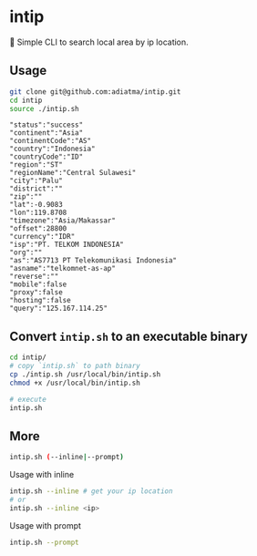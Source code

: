 # intip

👀 Simple CLI to search local area by ip location.

## Usage

```bash
git clone git@github.com:adiatma/intip.git
cd intip
source ./intip.sh
```

```
"status":"success"
"continent":"Asia"
"continentCode":"AS"
"country":"Indonesia"
"countryCode":"ID"
"region":"ST"
"regionName":"Central Sulawesi"
"city":"Palu"
"district":""
"zip":""
"lat":-0.9083
"lon":119.8708
"timezone":"Asia/Makassar"
"offset":28800
"currency":"IDR"
"isp":"PT. TELKOM INDONESIA"
"org":""
"as":"AS7713 PT Telekomunikasi Indonesia"
"asname":"telkomnet-as-ap"
"reverse":""
"mobile":false
"proxy":false
"hosting":false
"query":"125.167.114.25"
```

## Convert `intip.sh` to an executable binary

```bash
cd intip/
# copy `intip.sh` to path binary
cp ./intip.sh /usr/local/bin/intip.sh
chmod +x /usr/local/bin/intip.sh

# execute
intip.sh
```

## More

```bash
intip.sh (--inline|--prompt)
```

Usage with inline

```bash
intip.sh --inline # get your ip location
# or
intip.sh --inline <ip>
```

Usage with prompt

```bash
intip.sh --prompt
```

